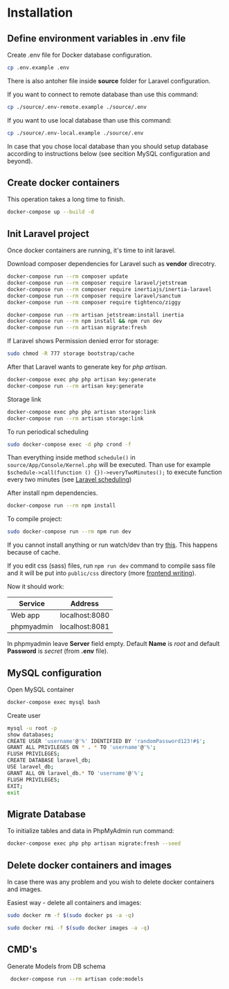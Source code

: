 # Installation

## Define environment variables in .env file

Create .env file for Docker database configuration.

``` bash
cp .env.example .env
```


There is also antoher file inside **source** folder for Laravel configuration.

If you want to connect to remote database than use this command:


``` bash
cp ./source/.env-remote.example ./source/.env
```


If you want to use local database than use this command:


``` bash
cp ./source/.env-local.example ./source/.env
```

In case that you chose local database than you should setup database according to instructions below (see secition MySQL configuration and beyond).


## Create docker containers

This operation takes a long time to finish.
``` bash
docker-compose up --build -d
```

## Init Laravel project

Once docker containers are running, it's time to init laravel.

Download composer dependencies for Laravel such as **vendor** direcotry.

``` bash
docker-compose run --rm composer update
docker-compose run --rm composer require laravel/jetstream
docker-compose run --rm composer require inertiajs/inertia-laravel
docker-compose run --rm composer require laravel/sanctum 
docker-compose run --rm composer require tightenco/ziggy

docker-compose run --rm artisan jetstream:install inertia
docker-compose run --rm npm install && npm run dev
docker-compose run --rm artisan migrate:fresh
```

If Laravel shows Permission denied error for storage:
``` bash
sudo chmod -R 777 storage bootstrap/cache
```

After that Laravel wants to generate key for *php artisan*.

``` bash
docker-compose exec php php artisan key:generate
docker-compose run --rm artisan key:generate
```

Storage link
``` bash
docker-compose exec php php artisan storage:link
docker-compose run --rm artisan storage:link
```

To run periodical scheduling
 ``` bash
sudo docker-compose exec -d php crond -f
```

Than everything inside method `schedule()` in `source/App/Console/Kernel.php` will be executed. Than use for example `$schedule->call(function () {})->everyTwoMinutes();` to execute function every two minutes (see [Laravel scheduling](https://laravel.com/docs/8.x/scheduling))

After install npm dependencies.

``` bash
docker-compose run --rm npm install
```


To compile project:

``` bash
sudo docker-compose run --rm npm run dev
```

If you cannot install anything or run watch/dev than try [this](https://github.com/JeffreyWay/laravel-mix/issues/1072). This happens because of cache.


<!--
Next you must install the frontend scaffolding (Bootstrap and Vue.js). ("Yes" for commands with `--auth`):
``` bash
php artisan ui bootstrap
php artisan ui vue
php artisan ui bootstrap --auth
php artisan ui vue --auth
```

Next you must install project frontend dependencies:
``` bash
npm install
```
-->

If you edit css (sass) files, run `npm run dev` command to compile sass file and it will be put into `public/css` directory (more [frontend writing](https://laravel.com/docs/7.x/frontend#writing-css)).


Now it should work:

Service | Address
------- | -------
Web app | localhost:8080
phpmyadmin | localhost:8081

In phpmyadmin leave **Server** field empty. Default **Name** is *root* and default **Password** is *secret* (from **.env** file).


## MySQL configuration

Open MySQL container
``` bash
docker-compose exec mysql bash
```

Create user
``` bash
mysql -u root -p
show databases;
CREATE USER 'username'@'%' IDENTIFIED BY 'randomPassword123!#$';
GRANT ALL PRIVILEGES ON * . * TO 'username'@'%';
FLUSH PRIVILEGES;
CREATE DATABASE laravel_db;
USE laravel_db;
GRANT ALL ON laravel_db.* TO 'username'@'%';
FLUSH PRIVILEGES;
EXIT;
exit
```

## Migrate Database

To initialize tables and data in PhpMyAdmin run command:

``` bash
docker-compose exec php php artisan migrate:fresh --seed
```


## Delete docker containers and images

In case there was any problem and you wish to delete docker containers and images.

Easiest way - delete all containers and images:

``` bash
sudo docker rm -f $(sudo docker ps -a -q)
```

``` bash
sudo docker rmi -f $(sudo docker images -a -q)
```

## CMD's

Generate Models from DB schema
``` bash
 docker-compose run --rm artisan code:models
```
